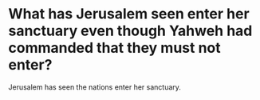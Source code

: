 # What has Jerusalem seen enter her sanctuary even though Yahweh had commanded that they must not enter?

Jerusalem has seen the nations enter her sanctuary.
